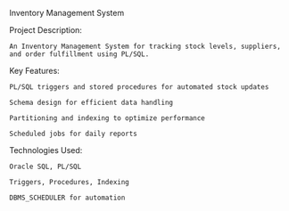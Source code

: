 Inventory Management System

Project Description:

	An Inventory Management System for tracking stock levels, suppliers, and order fulfillment using PL/SQL.

Key Features:

	PL/SQL triggers and stored procedures for automated stock updates
	
	Schema design for efficient data handling
	
	Partitioning and indexing to optimize performance
	
	Scheduled jobs for daily reports

Technologies Used:

	Oracle SQL, PL/SQL
	
	Triggers, Procedures, Indexing
	
	DBMS_SCHEDULER for automation
	
